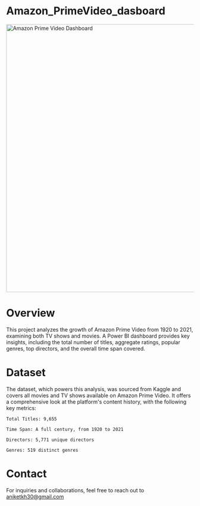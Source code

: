 # Amazon_PrimeVideo_dasboard

<img width="1780" height="720" alt="Amazon Prime Video Dashboard" src="https://github.com/user-attachments/assets/6a351276-3219-45f7-858b-914ad7a0fba8" />

# Overview
This project analyzes the growth of Amazon Prime Video from 1920 to 2021, examining both TV shows and movies. A Power BI dashboard provides key insights, including the total number of titles, aggregate ratings, popular genres, top directors, and the overall time span covered.

# Dataset
The dataset, which powers this analysis, was sourced from Kaggle and covers all movies and TV shows available on Amazon Prime Video. It offers a comprehensive look at the platform's content history, with the following key metrics:

    Total Titles: 9,655

    Time Span: A full century, from 1920 to 2021

    Directors: 5,771 unique directors

    Genres: 519 distinct genres

# Contact
For inquiries and collaborations, feel free to reach out to aniketkh30@gmail.com
